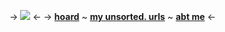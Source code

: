 -> ![](https://cdn.discordapp.com/attachments/852782813186490408/1149494107979399208/IMG_3489.gif) <-
-> [**hoard**](https://rentry.co/angelstruck) ~ [**my unsorted. urls**](https://rentry.co/unsortedurls) ~ [**abt me**](https://rentry.co/aboutsera) <-